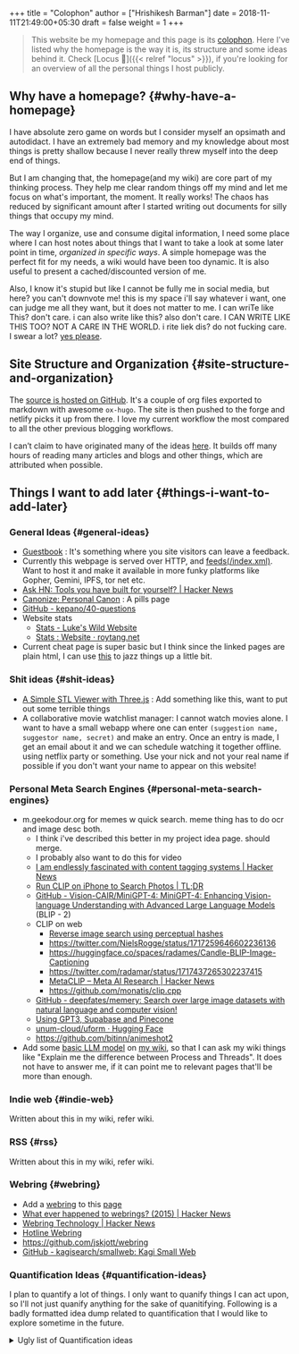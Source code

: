 +++
title = "Colophon"
author = ["Hrishikesh Barman"]
date = 2018-11-11T21:49:00+05:30
draft = false
weight = 1
+++

<div class="book-hint info">

> This website be my homepage and this page is its [colophon](https://hacdias.com/colophon). Here I've listed why the homepage is the way it is, its structure and some ideas behind it. Check [Locus 🌊]({{< relref "locus" >}}), if you're looking for an overview of all the personal things I host publicly.
</div>


## Why have a homepage? {#why-have-a-homepage}

I have absolute zero game on words but I consider myself an opsimath and autodidact. I have an extremely bad memory and my knowledge about most things is pretty shallow because I never really threw myself into the deep end of things.

But I am changing that, the homepage(and my wiki) are core part of my thinking process. They help me clear random things off my mind and let me focus on what's important, the moment. It really works! The chaos has reduced by significant amount after I started writing out documents for silly things that occupy my mind.

The way I organize, use and consume digital information, I need some place where I can host notes about things that I want to take a look at some later point in time, _organized in specific ways_. A simple homepage was the perfect fit for my needs, a wiki would have been too dynamic. It is also useful to present a cached/discounted version of me.

Also, I know it's stupid but like I cannot be fully me in social media, but here? you can't downvote me! this is my space i'll say whatever i want, one can judge me all they want, but it does not matter to me. I can wriTe like This? don't care. i can also write like this? also don't care. I CAN WRITE LIKE THIS TOO? NOT A CARE IN THE WORLD. i rite liek dis? do not fucking care. I swear a lot? [yes please](https://www.reddit.com/r/effinbirds/).


## Site Structure and Organization {#site-structure-and-organization}

The [source is hosted on GitHub](https://github.com/geekodour/o). It's a couple of org files exported to markdown with awesome `ox-hugo`. The site is then pushed to the forge and netlify picks it up from there. I love my current workflow the most compared to all the other previous blogging workflows.

I can’t claim to have originated many of the ideas [here](https://alexvermeer.com/wp-content/uploads/8760-hours.pdf). It builds off many hours of reading many articles and blogs and other things, which are attributed when possible.


## Things I want to add later {#things-i-want-to-add-later}


### General Ideas {#general-ideas}

-   [Guestbook](https://hacdias.com/guestbook) : It's something where you site visitors can leave a feedback.
-   Currently this webpage is served over HTTP, and [feeds(/index.xml)](/index.xml). Want to host it and make it available in more funky platforms like Gopher, Gemini, IPFS, tor net etc.
-   [Ask HN: Tools you have built for yourself? | Hacker News](https://news.ycombinator.com/item?id=34492579)
-   [Canonize: Personal Canon](https://www.brendanschlagel.com/canon/) : A pills page
-   [GitHub - kepano/40-questions](https://github.com/kepano/40-questions)
-   Website stats
    -   [Stats - Luke's Wild Website](https://www.lkhrs.com/stats/)
    -   [Stats : Website · roytang.net](https://roytang.net/page/stats/site/)
-   Current cheat page is super basic but I think since the linked pages are plain html, I can use [this](https://news.ycombinator.com/item?id=35991783) to jazz things up a little bit.


### Shit ideas {#shit-ideas}

-   [A Simple STL Viewer with Three.js](https://tonybox.net/posts/simple-stl-viewer/) : Add something like this, want to put out some terrible things
-   A collaborative movie watchlist manager: I cannot watch movies alone. I want to have a small webapp where one can enter `(suggestion name, suggestor name, secret)` and make an entry. Once an entry is made, I get an email about it and we can schedule watching it together offline. using netflix party or something. Use your nick and not your real name if possible if you don't want your name to appear on this website!


### Personal Meta Search Engines {#personal-meta-search-engines}

-   m.geekodour.org for memes w quick search. meme thing has to do ocr and image desc both.
    -   I think i've described this better in my project idea page. should merge.
    -   I probably also want to do this for video
    -   [I am endlessly fascinated with content tagging systems | Hacker News](https://news.ycombinator.com/item?id=33248391)
    -   [Run CLIP on iPhone to Search Photos | TL;DR](https://mazzzystar.github.io/2022/12/29/Run-CLIP-on-iPhone-to-Search-Photos/)
    -   [GitHub - Vision-CAIR/MiniGPT-4: MiniGPT-4: Enhancing Vision-language Understanding with Advanced Large Language Models](https://github.com/Vision-CAIR/MiniGPT-4) (BLIP - 2)
    -   CLIP on web
        -   [Reverse image search using perceptual hashes](https://www.aadhav.me/posts/reverse-image-search)
        -   <https://twitter.com/NielsRogge/status/1717259646602236136>
        -   <https://huggingface.co/spaces/radames/Candle-BLIP-Image-Captioning>
        -   <https://twitter.com/radamar/status/1717437265302237415>
        -   [MetaCLIP – Meta AI Research | Hacker News](https://news.ycombinator.com/item?id=38023544)
        -   <https://github.com/monatis/clip.cpp>
    -   [GitHub - deepfates/memery: Search over large image datasets with natural language and computer vision!](https://github.com/deepfates/memery)
    -   [Using GPT3, Supabase and Pinecone](https://news.ycombinator.com/item?id=34939053)
    -   [unum-cloud/uform · Hugging Face](https://huggingface.co/unum-cloud/uform)
    -   <https://github.com/bitinn/animeshot2>
-   Add some [basic LLM model](https://xenova.github.io/transformers.js/) on [my wiki](https://geo.rocks/semanticfinder/), so that I can ask my wiki things like "Explain me the difference between Process and Threads". It does not have to answer me, if it can point me to relevant pages that'll be more than enough.


### Indie web {#indie-web}

Written about this in my wiki, refer wiki.


### RSS {#rss}

Written about this in my wiki, refer wiki.


### Webring {#webring}

-   Add a [webring](https://github.com/XXIIVV/webring#join-the-webring) to this [page](https://github.com/lawik/beambloggers)
-   [What ever happened to webrings? (2015) | Hacker News](https://news.ycombinator.com/item?id=33585201)
-   [Webring Technology | Hacker News](https://news.ycombinator.com/item?id=37577861)
-   [Hotline Webring](https://hotlinewebring.club/)
-   <https://github.com/jskjott/webring>
-   [GitHub - kagisearch/smallweb: Kagi Small Web](https://github.com/kagisearch/smallweb)


### Quantification Ideas {#quantification-ideas}

I plan to quantify a lot of things. I only want to quanify things I can act upon, so I'll not just quanify anything for the sake of quanitifying. Following is a badly formatted idea dump related to quantification that I would like to explore sometime in the future.

<details>
<summary>Ugly list of Quantification ideas</summary>
<div class="details">

-   Meta
    -   [Social media append only log, dont maybe](https://news.ycombinator.com/item?id=35560577)
    -   [seanbreckenridge/HPI: Human Programming Interface - a way to unify, ...](https://github.com/seanbreckenridge/HPI#readme)
    -   <https://www.tdpain.net/blog/a-year-of-reading>
    -   <https://github.com/woop/awesome-quantified-self>
-   3D
    -   [Anand Sharma on Gyroscope](https://gyrosco.pe/aprilzero/helix/mind/)
    -   [brunosimon/my-room-in-3d](https://github.com/brunosimon/my-room-in-3d)
-   Life graph
    -   <https://busterbenson.com/the-life-of/buster/>
    -   <https://github.com/lord/mortalical>
    -   <https://github.com/cheeaun/life>
    -   <https://github.com/KrauseFx/FxLifeSheet>
    -   <https://github.com/AnandChowdhary/life-data>
-   Software/Tool
    -   data extractors
        -   [GitHub - seanbreckenridge/google_takeout_parser: Parses data out of your Goog...](https://github.com/seanbreckenridge/google_takeout_parser)
        -   <https://jeffhuang.com/extracting_data_from_tracking_devices/>
        -   [GitHub - MasterScrat/Chatistics: 💬 Python scripts to parse Messenger, Hangout...](https://github.com/MasterScrat/Chatistics)
        -   [GitHub - seanbreckenridge/HPI: Human Programming Interface - a way to unify, ...](https://github.com/seanbreckenridge/HPI#readme)
    -   activity trackers
        -   <https://activitywatch.net/>
        -   <https://github.com/TailorDev/Watson>
        -   <https://github.com/phiresky/timetrackrs>
        -   <https://github.com/larose/utt>
        -   <https://github.com/nikolassv/bartib>
        -   <https://github.com/heedy/heedy>
        -   <https://github.com/almarklein/timetagger>
        -   <https://github.com/samg/timetrap>
        -   <https://github.com/sourcegraph/thyme>
        -   <https://github.com/wtfutil/wtf>
    -   running
        -   <https://github.com/alex-hhh/ActivityLog2>
        -   <https://github.com/yihong0618/running_page>
        -   <https://github.com/tmcw/running-for-nerds>
    -   others
        -   <https://showcase.metamate.io/hackernews-user-activity>
        -   <https://github.com/lowlighter/metrics>
    -   analytics
        -   <https://github.com/getredash/redash>
        -   <https://github.com/metabase/metabase>
        -   <https://github.com/mr-karan/swiggy-analytics/tree/master/swiggy_analytics>
    -   CRM
        -   <https://github.com/monicahq/monica>
        -   <https://github.com/JacobEvelyn/friends>
-   Experiments
    -   <https://github.com/turbomaze/28-hour-day>
    -   <https://github.com/schollz/howmanypeoplearearound>
    -   [Tracking Music History](https://veera.app/tracking_music_history.html)
    -   How about a picture of sunset and sunrise everyday and make it into a calendar
-   HW
    -   <https://github.com/davidhampgonsalves/life-dashboard>
-   Setup of other people
    -   <https://github.com/thesephist/sounds>
    -   <https://github.com/mholt/timeliner>
    -   [The new reading stack - macwright.com](https://macwright.com/2020/12/24/the-new-reading-stack.html)
    -   [My Quantified Self Setup « julian.digital](https://julian.digital/2020/02/23/my-quantified-self-setup/)
    -   <https://aaronparecki.com/>
    -   <https://github.com/nicbou/timeline>
    -   <https://github.com/zuchka/grafana-docs-exporter>
    -   <https://www.swarmapp.com/user/50413849/year-in-review/2021?s=rzsi5V-Vav1VXSTIKrLHEDor8UQ>
-   Self
    -   how much time i spend on the internet and how much time i spend in life in general.
    -   make the year diary digital
    -   metrics of how long the laptop was on over days etc
    -   visualization of linux home directory etc
</div>
</details>
